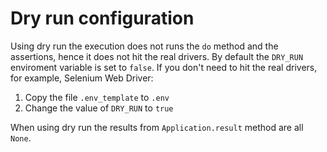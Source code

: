 # Dry run configuration
Using dry run the execution does not runs the `do` method and the assertions, hence it does not hit the real drivers. 
By default the `DRY_RUN` enviroment variable is set to `false`. If you don't need to hit the real drivers, for example, Selenium Web Driver:
1. Copy the file `.env_template` to `.env`
2. Change the value of `DRY_RUN` to `true`

When using dry run the results from `Application.result` method are all `None`.
